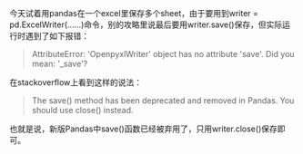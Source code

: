 今天试着用pandas在一个excel里保存多个sheet，由于要用到writer = pd.ExcelWriter(......)命令，别的攻略里说最后要用writer.save()保存，但实际运行时遇到了如下报错：

> AttributeError: 'OpenpyxlWriter' object has no attribute 'save'. Did you mean: '_save'?

在stackoverflow上看到这样的说法：

> The save() method has been deprecated and removed in Pandas. You should use close() instead.

也就是说，新版Pandas中save()函数已经被弃用了，只用writer.close()保存即可。
